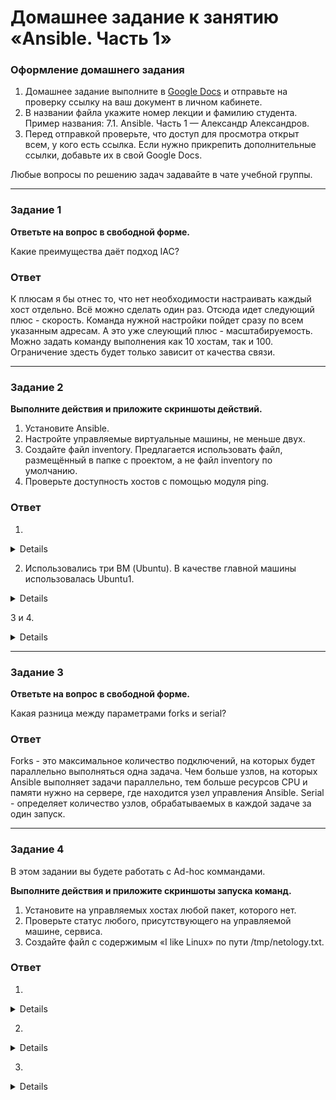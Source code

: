 # Домашнее задание к занятию «Ansible. Часть 1»

### Оформление домашнего задания

1. Домашнее задание выполните в [Google Docs](https://docs.google.com/) и отправьте на проверку ссылку на ваш документ в личном кабинете.  
1. В названии файла укажите номер лекции и фамилию студента. Пример названия: 7.1. Ansible. Часть 1 — Александр Александров.
1. Перед отправкой проверьте, что доступ для просмотра открыт всем, у кого есть ссылка. Если нужно прикрепить дополнительные ссылки, добавьте их в свой Google Docs.

Любые вопросы по решению задач задавайте в чате учебной группы.

---

### Задание 1

**Ответьте на вопрос в свободной форме.**

Какие преимущества даёт подход IAC?

### Ответ

К плюсам я бы отнес то, что нет необходимости настраивать каждый хост отдельно. Всё можно сделать один раз. Отсюда идет следующий плюс - скорость. Команда нужной настройки пойдет сразу по всем указанным адресам. А это уже слеующий плюс - масштабируемость. Можно задать команду выполнения как 10 хостам, так и 100. Ограничение здесть будет только зависит от качества связи.

---

### Задание 2 

**Выполните действия и приложите скриншоты действий.**

1. Установите Ansible.
2. Настройте управляемые виртуальные машины, не меньше двух.
3. Создайте файл inventory. Предлагается использовать файл, размещённый в папке с проектом, а не файл inventory по умолчанию.
4. Проверьте доступность хостов с помощью модуля ping.
 
### Ответ
1. 
<details>
  
![image](https://github.com/Ivashka80/Netology/assets/121082757/b175016b-819a-476e-8476-ecd653e40dc5)
 
</details>


2. Использовались три ВМ (Ubuntu). В качестве главной машины использовалась Ubuntu1. 

<details>

![image](https://github.com/Ivashka80/Netology/assets/121082757/30b1a77a-b8a8-46b9-b6f2-12d0ebec6144)
 
![image](https://github.com/Ivashka80/Netology/assets/121082757/ef79dd00-37bd-4980-b5e4-98ce2eb1c7d9)
 
</details>

3 и 4.

<details>

![image](https://github.com/Ivashka80/Netology/assets/121082757/4ff5debe-3e40-4bb6-9d7b-bf936d05b5b9)
 
</details>

---

### Задание 3 

**Ответьте на вопрос в свободной форме.**

Какая разница между параметрами forks и serial? 

### Ответ

Forks - это максимальное количество подключений, на которых будет параллельно выполняться одна задача. Чем больше узлов, на которых Ansible выполняет задачи параллельно, тем больше ресурсов CPU и памяти нужно на сервере, где находится узел управления Ansible. 
Serial - определяет количество узлов, обрабатываемых в каждой задаче за один запуск. 

---

### Задание 4 

В этом задании вы будете работать с Ad-hoc коммандами.

**Выполните действия и приложите скриншоты запуска команд.**

1. Установите на управляемых хостах любой пакет, которого нет.
2. Проверьте статус любого, присутствующего на управляемой машине, сервиса. 
3. Создайте файл с содержимым «I like Linux» по пути /tmp/netology.txt.
 

 ### Ответ

1.
<details>

![image](https://github.com/Ivashka80/Netology/assets/121082757/58a22d8e-08cf-4c6b-be0f-6b25168e57d8)
 
</details>

2.
<details>

![image](https://github.com/Ivashka80/Netology/assets/121082757/2b249b3b-47f3-46ea-ad07-8f881a9ad708)
 
![image](https://github.com/Ivashka80/Netology/assets/121082757/0520d328-ac1b-4a49-aa7e-6e90cec3980c)
 
</details>

3.
<details>

![image](https://github.com/Ivashka80/Netology/assets/121082757/f3262517-17b8-4bd2-b743-863387ec95df)
 
</details>
